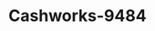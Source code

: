 ---
f_zip-code: 99350
f_state-code: WA
title: Cashworks-9484
f_phone: 509-786-4787
f_city-only: Prosser
f_address: 411 Wine Country Rd Prosser
f_location-unique-id: '9484'
slug: cashworks-9484
updated-on: '2024-05-30T13:46:58.046Z'
created-on: '2024-05-30T13:36:59.803Z'
published-on: '2024-05-30T13:54:32.469Z'
f_city-state: cms/city/prosser-wa.md
f_company: cms/company/cashworks.md
f_state: cms/state/washington.md
layout: '[payday-loan].html'
tags: payday-loan
---